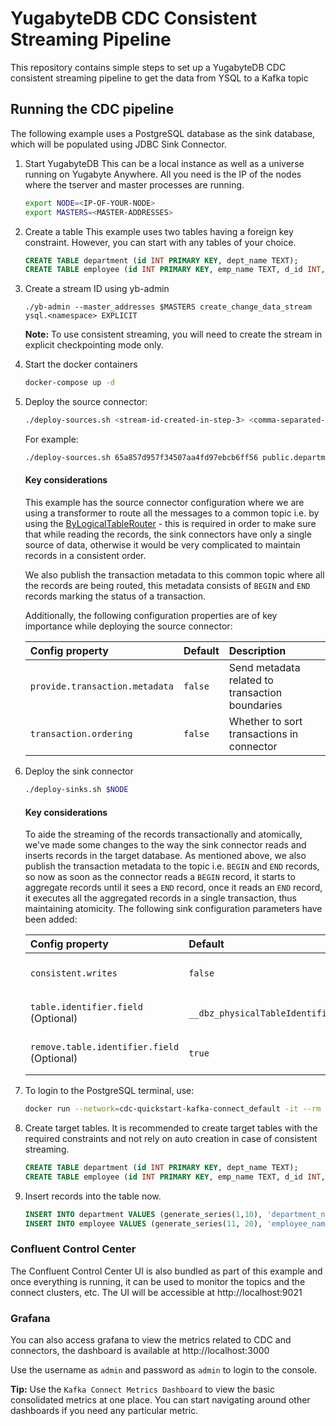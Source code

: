 # YugabyteDB CDC Consistent Streaming Pipeline

This repository contains simple steps to set up a YugabyteDB CDC consistent streaming pipeline to get the data from YSQL to a Kafka topic

## Running the CDC pipeline
The following example uses a PostgreSQL database as the sink database, which will be populated using JDBC Sink Connector.

1. Start YugabyteDB
    This can be a local instance as well as a universe running on Yugabyte Anywhere. All you need is the IP of the nodes where the tserver and master processes are running.
    ```sh
    export NODE=<IP-OF-YOUR-NODE>
    export MASTERS=<MASTER-ADDRESSES>
    ```
  
2. Create a table
    This example uses two tables having a foreign key constraint. However, you can start with any tables of your choice.
  
    ```sql
    CREATE TABLE department (id INT PRIMARY KEY, dept_name TEXT);
    CREATE TABLE employee (id INT PRIMARY KEY, emp_name TEXT, d_id INT, FOREIGN KEY (d_id) REFERENCES department(id));
    ```
  
3. Create a stream ID using yb-admin
    ```
    ./yb-admin --master_addresses $MASTERS create_change_data_stream ysql.<namespace> EXPLICIT
    ```

    **Note:** To use consistent streaming, you will need to create the stream in explicit checkpointing mode only.
  
4. Start the docker containers

    ```sh
    docker-compose up -d
    ```
  
5. Deploy the source connector:

    ```sh
    ./deploy-sources.sh <stream-id-created-in-step-3> <comma-separated-list-of-tables>
    ```

    For example:
    ```sh
    ./deploy-sources.sh 65a857d957f34507aa4fd97ebcb6ff56 public.department,public.employee
    ```

    #### Key considerations

    This example has the source connector configuration where we are using a transformer to route all the messages to a common topic i.e. by using the [ByLogicalTableRouter](https://debezium.io/documentation/reference/stable/transformations/topic-routing.html) - this is required in order to make sure that while reading the records, the sink connectors have only a single source of data, otherwise it would be very complicated to maintain records in a consistent order.

    We also publish the transaction metadata to this common topic where all the records are being routed, this metadata consists of `BEGIN` and `END` records marking the status of a transaction.

    Additionally, the following configuration properties are of key importance while deploying the source connector:

    | Config property | Default | Description |
    | :--- | :--- | :--- |
    | `provide.transaction.metadata` | `false` | Send metadata related to transaction boundaries |
    | `transaction.ordering` | `false` | Whether to sort transactions in connector |
  
6. Deploy the sink connector
    
    ```sh
    ./deploy-sinks.sh $NODE
    ```

    #### Key considerations
    To aide the streaming of the records transactionally and atomically, we've made some changes to the way the sink connector reads and inserts records in the target database. As mentioned above, we also publish the transaction metadata to the topic i.e. `BEGIN` and `END` records, so now as soon as the connector reads a `BEGIN` record, it starts to aggregate records until it sees a `END` record, once it reads an `END` record, it executes all the aggregated records in a single transaction, thus maintaining atomicity. The following sink configuration parameters have been added:

    | Config property | Default | Description |
    | :--- | :--- | :--- |
    | `consistent.writes` | `false` | Whether to write transactionally and atomically |
    | `table.identifier.field` (Optional) | `__dbz_physicalTableIdentifier` | The extra field added by the transformer `ByLogicalTableRouter` |
    | `remove.table.identifier.field` (Optional) | `true` | Whether to remove the table identifier field |
  
7. To login to the PostgreSQL terminal, use:
    
    ```sh
    docker run --network=cdc-quickstart-kafka-connect_default -it --rm --name postgresqlterm --link pg:postgresql --rm postgres:11.2 sh -c 'PGPASSWORD=postgres exec psql -h pg -p "$POSTGRES_PORT_5432_TCP_PORT" -U postgres'
    ```
  
8. Create target tables. It is recommended to create target tables with the required constraints and not rely on auto creation in case of consistent streaming.
    
    ```sql
    CREATE TABLE department (id INT PRIMARY KEY, dept_name TEXT);
    CREATE TABLE employee (id INT PRIMARY KEY, emp_name TEXT, d_id INT, FOREIGN KEY (d_id) REFERENCES department(id));
    ```

9. Insert records into the table now.

    ```sql
    INSERT INTO department VALUES (generate_series(1,10), 'department_name');
    INSERT INTO employee VALUES (generate_series(11, 20), 'employee_name', generate_series(1,10));
    ```

### Confluent Control Center

The Confluent Control Center UI is also bundled as part of this example and once everything is running, it can be used to monitor the topics and the connect clusters, etc. The UI will be accessible at http://localhost:9021

### Grafana

You can also access grafana to view the metrics related to CDC and connectors, the dashboard is available at http://localhost:3000

Use the username as `admin` and password as `admin` to login to the console.

**Tip:** Use the `Kafka Connect Metrics Dashboard` to view the basic consolidated metrics at one place. You can start navigating around other dashboards if you need any particular metric.
